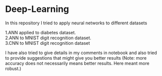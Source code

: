 # Deep-Learning

In this repository I tried to apply neural networks to different datasets

1.ANN applied to diabetes dataset.<br>
2.ANN to MNIST digit recognition dataset.<br>
3.CNN to MNIST digit recognition dataset<br>

I have also tried to give details in my comments in notebook and also tried to provide suggestions that might give you better results (Note: more accuracy does not necessarily means better results. Here meant more robust.)
